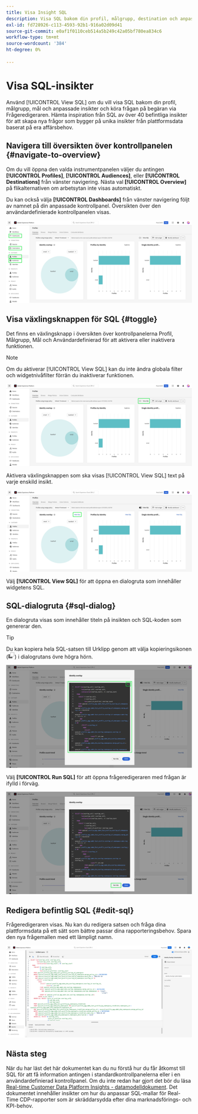 ```yaml
---
title: Visa Insight SQL
description: Visa SQL bakom din profil, målgrupp, destination och anpassade insikter och kör frågan på begäran via Frågeredigeraren.
exl-id: fd728926-c113-4593-92b1-916a02d09d41
source-git-commit: e0af1f0110ceb514a5b249c42a05bf780ea834c6
workflow-type: tm+mt
source-wordcount: '384'
ht-degree: 0%

---
```


# Visa SQL-insikter

Använd [!UICONTROL View SQL] om du vill visa SQL bakom din profil, målgrupp, mål och anpassade insikter och köra frågan på begäran via Frågeredigeraren. Hämta inspiration från SQL av över 40 befintliga insikter för att skapa nya frågor som bygger på unika insikter från plattformsdata baserat på era affärsbehov.

## Navigera till översikten över kontrollpanelen {#navigate-to-overview}

Om du vill öppna den valda instrumentpanelen väljer du antingen **[!UICONTROL Profiles]**, **[!UICONTROL Audiences]**, eller **[!UICONTROL Destinations]** från vänster navigering. Nästa val **[!UICONTROL Overview]** på flikalternativen om arbetsytan inte visas automatiskt.

Du kan också välja **[!UICONTROL Dashboards]** från vänster navigering följt av namnet på din anpassade kontrollpanel. Översikten över den användardefinierade kontrollpanelen visas.

![Experience Platform-gränssnittet med [!UICONTROL Profiles], [!UICONTROL Audiences], [!UICONTROL Destinations]och [!UICONTROL Dashboards] markerad.](./images/view-sql/dashboard-navigation.png)

## Visa växlingsknappen för SQL {#toggle}

Det finns en växlingsknapp i översikten över kontrollpanelerna Profil, Målgrupp, Mål och Användardefinierad för att aktivera eller inaktivera funktionen.

>[!NOTE]
>
>Om du aktiverar [!UICONTROL View SQL] kan du inte ändra globala filter och widgetnivåfilter förrän du inaktiverar funktionen.

![The [!UICONTROL View SQL] växla markerat.](./images/view-sql/view-sql-toggle.png)

Aktivera växlingsknappen som ska visas [!UICONTROL View SQL] text på varje enskild insikt.

![En insikt med [!UICONTROL View SQL] markerad.](./images/view-sql/insight-view-sql.png)

Välj **[!UICONTROL View SQL]** för att öppna en dialogruta som innehåller widgetens SQL.

## SQL-dialogruta {#sql-dialog}

En dialogruta visas som innehåller titeln på insikten och SQL-koden som genererar den.

>[!TIP]
>
>Du kan kopiera hela SQL-satsen till Urklipp genom att välja kopieringsikonen (![Kopieringsikonen.](./images/view-sql/copy-icon.png)) i dialogrutans övre högra hörn.

![En insiktsdialogruta med SQL-satsen markerad.](./images/view-sql/sql-dialog.png)

Välj **[!UICONTROL Run SQL]** för att öppna frågeredigeraren med frågan är ifylld i förväg.

![En insiktsdialog med [!UICONTROL Run SQL] markerad.](./images/view-sql/run-sql.png)

## Redigera befintlig SQL {#edit-sql}

Frågeredigeraren visas. Nu kan du redigera satsen och fråga dina plattformsdata på ett sätt som bättre passar dina rapporteringsbehov. Spara den nya frågemallen med ett lämpligt namn.

![Frågeredigeraren med vald information som SQL är förifyllt.](./images/view-sql/edit-sql.png)

## Nästa steg

När du har läst det här dokumentet kan du nu förstå hur du får åtkomst till SQL för att få information antingen i standardkontrollpanelerna eller i en användardefinierad kontrollpanel. Om du inte redan har gjort det bör du läsa [Real-time Customer Data Platform Insights - datamodelldokument](./data-models/cdp-insights-data-model-b2c.md). Det dokumentet innehåller insikter om hur du anpassar SQL-mallar för Real-Time CDP-rapporter som är skräddarsydda efter dina marknadsförings- och KPI-behov.

